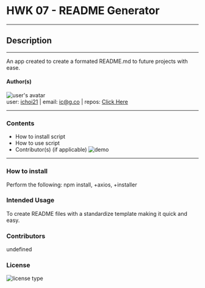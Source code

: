 # HWK 07 - README Generator

---

## Description

---

An app created to create a formated README.md to future projects with ease.

#### Author(s)

![user's avatar](https://avatars3.githubusercontent.com/u/58826890?v=4)<br>
user: [ichoi21](https://github.com/ichoi21) | email: ic@g.co | repos: [Click Here](https://api.github.com/users/ichoi21/repos)

---

### Contents

- How to install script
- How to use script
- Contributor(s) (if applicable)
  ![demo](https://drive.google.com/file/d/1l2PN1OduFUb3ynwqWKoPateKcBuvspfx/view?usp=sharing)

---

### How to install

Perform the following: npm install, +axios, +installer

### Intended Usage

To create README files with a standardize template making it quick and easy.

### Contributors

undefined

### License

![license type](https://img.shields.io/badge/LicenseUsed-None-blue)
